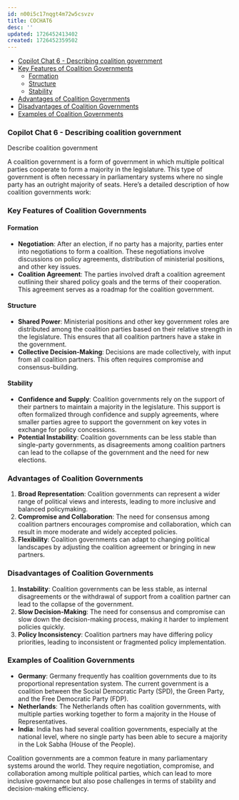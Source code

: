 ```yaml
---
id: n00i5c17nqgt4m72w5csvzv
title: COCHAT6
desc: ''
updated: 1726452413402
created: 1726452359502
---
```

- [Copilot Chat 6 - Describing coalition government](#copilot-chat-6---describing-coalition-government)
- [Key Features of Coalition Governments](#key-features-of-coalition-governments)
  - [Formation](#formation)
  - [Structure](#structure)
  - [Stability](#stability)
- [Advantages of Coalition Governments](#advantages-of-coalition-governments)
- [Disadvantages of Coalition Governments](#disadvantages-of-coalition-governments)
- [Examples of Coalition Governments](#examples-of-coalition-governments)


### Copilot Chat 6 - Describing coalition government

Describe coalition government

A coalition government is a form of government in which multiple political parties cooperate to form a majority in the legislature. This type of government is often necessary in parliamentary systems where no single party has an outright majority of seats. Here’s a detailed description of how coalition governments work:

### Key Features of Coalition Governments

#### Formation
- **Negotiation**: After an election, if no party has a majority, parties enter into negotiations to form a coalition. These negotiations involve discussions on policy agreements, distribution of ministerial positions, and other key issues.
- **Coalition Agreement**: The parties involved draft a coalition agreement outlining their shared policy goals and the terms of their cooperation. This agreement serves as a roadmap for the coalition government.

#### Structure
- **Shared Power**: Ministerial positions and other key government roles are distributed among the coalition parties based on their relative strength in the legislature. This ensures that all coalition partners have a stake in the government.
- **Collective Decision-Making**: Decisions are made collectively, with input from all coalition partners. This often requires compromise and consensus-building.

#### Stability
- **Confidence and Supply**: Coalition governments rely on the support of their partners to maintain a majority in the legislature. This support is often formalized through confidence and supply agreements, where smaller parties agree to support the government on key votes in exchange for policy concessions.
- **Potential Instability**: Coalition governments can be less stable than single-party governments, as disagreements among coalition partners can lead to the collapse of the government and the need for new elections.

### Advantages of Coalition Governments
1. **Broad Representation**: Coalition governments can represent a wider range of political views and interests, leading to more inclusive and balanced policymaking.
2. **Compromise and Collaboration**: The need for consensus among coalition partners encourages compromise and collaboration, which can result in more moderate and widely accepted policies.
3. **Flexibility**: Coalition governments can adapt to changing political landscapes by adjusting the coalition agreement or bringing in new partners.

### Disadvantages of Coalition Governments
1. **Instability**: Coalition governments can be less stable, as internal disagreements or the withdrawal of support from a coalition partner can lead to the collapse of the government.
2. **Slow Decision-Making**: The need for consensus and compromise can slow down the decision-making process, making it harder to implement policies quickly.
3. **Policy Inconsistency**: Coalition partners may have differing policy priorities, leading to inconsistent or fragmented policy implementation.

### Examples of Coalition Governments
- **Germany**: Germany frequently has coalition governments due to its proportional representation system. The current government is a coalition between the Social Democratic Party (SPD), the Green Party, and the Free Democratic Party (FDP).
- **Netherlands**: The Netherlands often has coalition governments, with multiple parties working together to form a majority in the House of Representatives.
- **India**: India has had several coalition governments, especially at the national level, where no single party has been able to secure a majority in the Lok Sabha (House of the People).

Coalition governments are a common feature in many parliamentary systems around the world. They require negotiation, compromise, and collaboration among multiple political parties, which can lead to more inclusive governance but also pose challenges in terms of stability and decision-making efficiency.